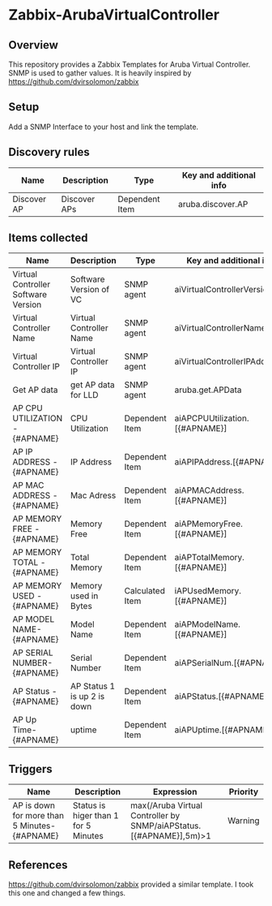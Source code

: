 # Zabbix-ArubaVirtualController
## Overview
This repository provides a Zabbix Templates for Aruba Virtual Controller.
SNMP is used to gather values.
It is heavily inspired by https://github.com/dvirsolomon/zabbix
## Setup
Add a SNMP Interface to your host and link the template.
## Discovery rules
Name|Description|Type|Key and additional info
--|--|--|--
Discover AP| Discover APs | Dependent Item | aruba.discover.AP

## Items collected
Name|Description|Type|Key and additional info
--|--|--|--
Virtual Controller Software Version| Software Version of VC| SNMP agent| aiVirtualControllerVersion.0
Virtual Controller Name| Virtual Controller Name| SNMP agent| aiVirtualControllerName.0
Virtual Controller IP| Virtual Controller IP| SNMP agent| aiVirtualControllerIPAddress.0
Get AP data|get AP data for LLD| SNMP agent| aruba.get.APData
AP CPU UTILIZATION - {#APNAME}| CPU Utilization|Dependent Item|aiAPCPUUtilization.[{#APNAME}]
AP IP ADDRESS - {#APNAME}| IP Address|Dependent Item|aiAPIPAddress.[{#APNAME}]
AP MAC ADDRESS - {#APNAME}| Mac Adress|Dependent Item|aiAPMACAddress.[{#APNAME}]
AP MEMORY FREE - {#APNAME}| Memory Free|Dependent Item|aiAPMemoryFree.[{#APNAME}]
AP MEMORY TOTAL - {#APNAME}| Total Memory|Dependent Item|aiAPTotalMemory.[{#APNAME}]
AP MEMORY USED - {#APNAME} | Memory used in Bytes| Calculated Item|iAPUsedMemory.[{#APNAME}]
AP MODEL NAME- {#APNAME}| Model Name|Dependent Item|aiAPModelName.[{#APNAME}]
AP SERIAL NUMBER- {#APNAME}| Serial Number|Dependent Item|aiAPSerialNum.[{#APNAME}]
AP Status - {#APNAME}| AP Status 1 is up 2 is down|Dependent Item|aiAPStatus.[{#APNAME}]
AP Up Time- {#APNAME}| uptime|Dependent Item|aiAPUptime.[{#APNAME}]

## Triggers
Name|Description|Expression|Priority
--|--|--|--
AP is down for more than 5 Minutes- {#APNAME}|Status is higer than 1 for 5 Minutes|max(/Aruba Virtual Controller by SNMP/aiAPStatus.[{#APNAME}],5m)>1|Warning
## References
https://github.com/dvirsolomon/zabbix provided a similar template. I took this one and changed a few things.

